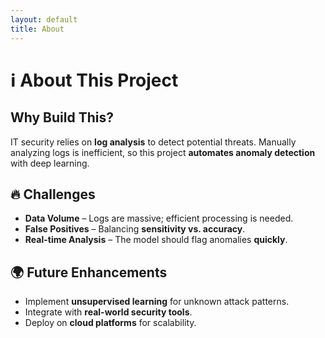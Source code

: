 ```yaml
---
layout: default
title: About
---
```


# ℹ️ About This Project

## Why Build This?
IT security relies on **log analysis** to detect potential threats. Manually analyzing logs is inefficient, so this project **automates anomaly detection** with deep learning.

## 🔥 Challenges
- **Data Volume** – Logs are massive; efficient processing is needed.
- **False Positives** – Balancing **sensitivity vs. accuracy**.
- **Real-time Analysis** – The model should flag anomalies **quickly**.

## 🌍 Future Enhancements
- Implement **unsupervised learning** for unknown attack patterns.
- Integrate with **real-world security tools**.
- Deploy on **cloud platforms** for scalability.
